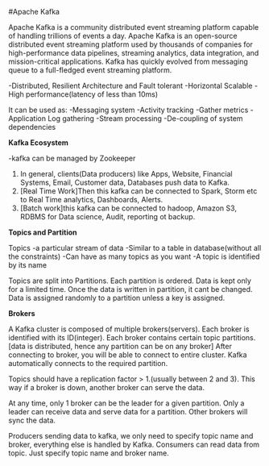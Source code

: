 #Apache Kafka

Apache Kafka is a community distributed event streaming platform capable of handling trillions of events a day. 
Apache Kafka is an open-source distributed event streaming platform used by thousands of companies for high-performance data pipelines, streaming analytics, data integration, and mission-critical applications.
Kafka has quickly evolved from messaging queue to a full-fledged event streaming platform.

-Distributed, Resilient Architecture and Fault tolerant
-Horizontal Scalable
-High performance(latency of less than 10ms)

It can be used as:
-Messaging system
-Activity tracking
-Gather metrics
-Application Log gathering
-Stream processing
-De-coupling of system dependencies

**Kafka Ecosystem**

-kafka can be managed by Zookeeper

1. In general, clients(Data producers) like Apps, Website, Financial Systems, Email, Customer data, Databases push data to Kafka.
2. [Real Time Work]Then this kafka can be connected to Spark, Storm etc to Real Time analytics, Dashboards, Alerts.
3. [Batch work]this kafka can be connected to hadoop, Amazon S3, RDBMS for Data science, Audit, reporting ot backup.

**Topics and Partition**

Topics
-a particular stream of data
-Similar to a table in database(without all the constraints)
-Can have as many topics as you want
-A topic is identified by its name

Topics are split into Partitions. Each partition is ordered.
Data is kept only for a limited time. Once the data is written in partition, it cant be changed.
Data is assigned randomly to a partition unless a key is assigned.

**Brokers**

A Kafka cluster is composed of multiple brokers(servers).
Each broker is identified with its ID(integer).
Each broker contains certain topic partitions.[data is distributed, hence any partition can be on any broker]
After connecting to broker, you will be able to connect to entire cluster.
Kafka automatically connects to the required partition.

Topics should have a replication factor > 1.(usually between 2 and 3).
This way if a broker is down, another broker can serve the data.

At any time, only 1 broker can be the leader for a given partition.
Only a leader can receive data and serve data for a partition. Other brokers will sync the data.

Producers sending data to kafka, we only need to specify topic name and broker, everything else is handled by Kafka.
Consumers can read data from topic. Just specify topic name and broker name.


 










